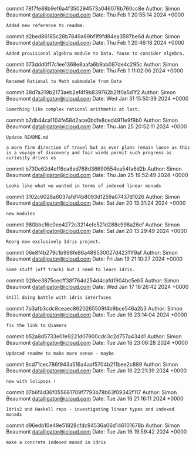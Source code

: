 commit 78f7fe88b9ef6a4f350294573a046078b760cc8e
Author: Simon Beaumont <datalligator@icloud.com>
Date:   Thu Feb 1 20:55:14 2024 +0000

    Added new reference to readme.

commit d2bed86185c28b7849a69bf1f9fd84ea3597be6d
Author: Simon Beaumont <datalligator@icloud.com>
Date:   Thu Feb 1 20:46:18 2024 +0000

    Added provisional algebra module to Data. Pause to consider algebra.

commit 073ddd0f17c1ee1368e8aafa6b9ab087de4c295c
Author: Simon Beaumont <datalligator@icloud.com>
Date:   Thu Feb 1 11:02:06 2024 +0000

    Renamed Rational to Math submodule from Data

commit 38d7a319b2173aeb2ef4f9b839762b21f0a5d1f2
Author: Simon Beaumont <datalligator@icloud.com>
Date:   Wed Jan 31 15:50:39 2024 +0000

    Something like complex rational arithmetic at last.

commit b2db44ca1104fe58d2ace0bdfe8ced4911e9f9b0
Author: Simon Beaumont <datalligator@icloud.com>
Date:   Thu Jan 25 20:52:11 2024 +0000

    Update README.md
    
    a more firm direction of travel but as ever plans remain loose as this is a voyage of discovery and fair winds permit such progress as curiosity drives us

commit b730e62d4eff6ca8ed768d36690554ea54fa6d2b
Author: Simon Beaumont <datalligator@icloud.com>
Date:   Thu Jan 25 19:52:49 2024 +0000

    Looks like what we wanted in terms of indexed linear monads

commit 3102c6026a6037afd14b8093d1259a07437d1026
Author: Simon Beaumont <datalligator@icloud.com>
Date:   Sat Jan 20 13:31:24 2024 +0000

    new modules

commit 980bbc16c0ee4272c3214efe521d288c998a26ef
Author: Simon Beaumont <datalligator@icloud.com>
Date:   Sat Jan 20 13:29:49 2024 +0000

    Reorg now exclusively Idris project.

commit 06e8f4b279c1b998fe86a489530027d42311f9af
Author: Simon Beaumont <datalligator@icloud.com>
Date:   Fri Jan 19 21:10:27 2024 +0000

    Some stuff (off track) but I need to learn Idris.

commit 028ee3875cecff38f764d254d4cafd1904bc5eb5
Author: Simon Beaumont <datalligator@icloud.com>
Date:   Wed Jan 17 16:26:42 2024 +0000

    Still doing battle with idris interfaces

commit 7b3afb3cdc8ceaec8620265509f4b9bce546a2b3
Author: Simon Beaumont <datalligator@icloud.com>
Date:   Tue Jan 16 23:14:04 2024 +0000

    fix the link to Qiamera

commit b52a8d5733e01e9221d07900cdc3c2d757a434d1
Author: Simon Beaumont <datalligator@icloud.com>
Date:   Tue Jan 16 23:06:28 2024 +0000

    Updated readme to make more sense - maybe

commit 9cd71cec786f943a516a4aaf5704b211bee2c889
Author: Simon Beaumont <datalligator@icloud.com>
Date:   Tue Jan 16 22:21:39 2024 +0000

    now with lolipops !

commit 07b6f4d36f055661709f7793b78b63f09342f117
Author: Simon Beaumont <datalligator@icloud.com>
Date:   Tue Jan 16 21:16:11 2024 +0000

    Idris2 and Haskell repo - investigating linear types and indexed monads

commit d96edb10e49e51828cfdc94536a06d146101678b
Author: Simon Beaumont <datalligator@icloud.com>
Date:   Tue Jan 16 19:59:42 2024 +0000

    make a concrete indexed monad in idris
